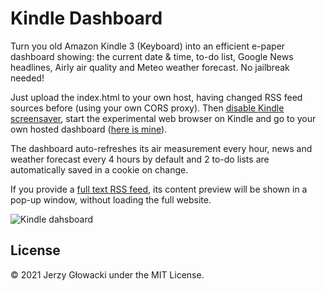 Kindle Dashboard
================

Turn you old Amazon Kindle 3 (Keyboard) into an efficient e-paper dashboard showing: the current date &amp; time, to-do list, Google News headlines, Airly air quality and Meteo weather forecast. No jailbreak needed!

Just upload the index.html to your own host, having changed RSS feed sources before (using your own CORS proxy). Then [disable Kindle screensaver](https://almost-a-technocrat.blogspot.com/2012/01/how-to-disable-amazon-kindle-keyboard.html), start the experimental web browser on Kindle and go to your own  hosted dashboard ([here is mine](http://juvenia.info/kindle/)).

The dashboard auto-refreshes its air measurement every hour, news and weather forecast every 4 hours by default and 2 to-do lists are automatically saved in a cookie on change.

If you provide a [full text RSS feed](https://www.freefullrss.com/), its content preview will be shown in a pop-up window, without loading the full website.

![Kindle dahsboard](https://i.imgur.com/khIJ9Ci.jpg)

## License

&copy; 2021 Jerzy Głowacki under the MIT License.